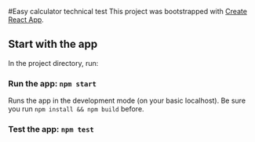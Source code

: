#Easy calculator technical test
This project was bootstrapped with [Create React App](https://github.com/facebook/create-react-app).

## Start with the app

In the project directory, run:

### Run the app: `npm start`

Runs the app in the development mode (on your basic localhost). Be sure you run `npm install && npm build` before.

### Test the app: `npm test`

